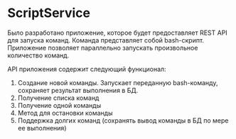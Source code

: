 # ScriptService

Было разработано приложение, которое будет предоставляет REST API для запуска команд. Команда представляет собой bash-скрипт. 
Приложение позволяет параллельно запускать произвольное количество команд.

API приложения содержит следующий функционал:

1) Создание новой команды. Запускает переданную bash-команду, сохраняет результат выполнения в БД.
2) Получение списка команд
3) Получение одной команды
4) Метод для остановки команды
5) Поддержка долгих команд (сохранять вывод команды в БД по мере ее выполнения)

